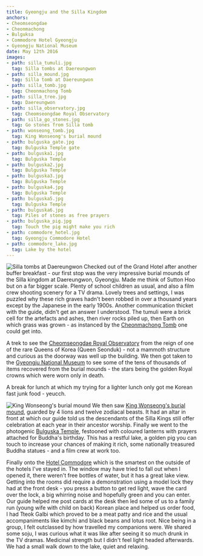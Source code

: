 ```yaml
---
title: Gyeongju and the Silla Kingdom
anchors:
- Cheomseongdae
- Cheonmachong
- Bulguksa
- Commodore Hotel Gyeongju
- Gyeongju National Museum
date: May 12th 2016
images:
- path: silla_tumuli.jpg
  tag: Silla tombs at Daereungwon
- path: silla_mound.jpg
  tag: Silla tomb at Daereungwon
- path: silla_tomb.jpg
  tag: Cheonmachong Tomb
- path: silla_tree.jpg
  tag: Daereungwon
- path: silla_observatory.jpg
  tag: Cheomseongdae Royal Observatory
- path: silla_go_stones.jpg
  tag: Go stones from Silla tomb
- path: wonseong_tomb.jpg
  tag: King Wonseong's burial mound
- path: bulguska_gate.jpg
  tag: Bulguska Temple gate
- path: bulguska1.jpg
  tag: Bulguska Temple
- path: bulguska2.jpg
  tag: Bulguska Temple
- path: bulguska3.jpg
  tag: Bulguska Temple
- path: bulguska4.jpg
  tag: Bulguska Temple
- path: bulguska5.jpg
  tag: Bulguska Temple
- path: bulguska6.jpg
  tag: Piles of stones as free prayers
- path: bulguska_pig.jpg
  tag: Touch the pig might make you rich
- path: commodore_hotel.jpg
  tag: Gyeongju Commodore Hotel
- path: commodore_lake.jpg
  tag: Lake by the hotel
---
```

![Silla tombs at Daereungwon](silla_tumuli.jpg)
Checked out of the Grand Hotel after another buffer breakfast - our first stop was the very
impressive burial mounds of the Silla kingdom at Daereungwon, Gyeongju. Made me think of Sutton
Hoo but on a far bigger scale. Plenty of school children as usual, and also a film crew shooting
scenery for a TV drama. Lovely trees and settings, I was puzzled why these rich graves hadn't been
robbed in over a thousand years except by the Japanese in the early 1900s. Another communication thicket
with the guide, didn't get an answer I understood. The tumuli were a brick cell for the artefacts and ashes,
then river rocks piled up, then Earth on which grass was grown - as instanced by the
[Cheonmachong Tomb](http://english.visitkorea.or.kr/enu/ATR/SI_EN_3_1_1_1.jsp?cid=264117) one could get into.

A trek to
see the [Cheomseongdae Royal Observatory](http://english.visitkorea.or.kr/enu/ATR/SI_EN_3_1_1_1.jsp?cid=264256)
from the reign of one of the rare Queens of Korea (Queen Seonduk) - not a mammoth structure and curious
as the doorway was well up the building. We then got taken to the
[Gyeongju National Museum](http://gyeongju.museum.go.kr/eng/) to see some of the tens of thousands of items recovered
from the burial mounds - the stars being the golden Royal crowns which were worn only in death.

A break for lunch at which my trying for a lighter lunch only got me Korean fast junk food - yeucch.

![King Wonseong's burial mound](wonseong_tomb.jpg)
We then saw [King Wonseong's burial mound](http://english.visitkorea.or.kr/enu/index.kto?cid=999477),
guarded by 4 lions and twelve zodiacal beasts.
It had an altar in front at which our guide told us the descendants of the Silla Kings
still offer celebration at each year in their ancestor worship. Finally we went to the
photogenic [Bulguska Temple](http://english.visitkorea.or.kr/enu/ATR/SI_EN_3_1_1_1.jsp?cid=264261), festooned with coloured lanterns with prayers attached for
Buddha's birthday. This has a restful lake, a golden pig you can touch to increase your
chances of making it rich, some nationally treasured Buddha statues - and a film crew at work too.

Finally onto the [Hotel Commodore](http://www.commodorehotel.co.kr/html/main/) which is
the smartest on the outside of the hotels I've stayed in.
The window may have tried to fall out when I opened it, there weren't free bottles of water, but it
has a great lake view. Getting into the rooms did require a demonstration using a model lock they had
at the front desk - you press a button to get red light, wave the card over the lock, a big whirring
noise and hopefully green and you can enter. Our guide helped me post cards at the desk then led some
of us to a family run (young wife with child on back) Korean place and helped us order food, I had
Tteok Galbi which proved to be a meat patty and rice and the usual accompaniments like kimchi and
black beans and lotus root. Nice being in a group, I felt outclassed by how travelled my companions
were. We shared some soju, I was curious what it was like after seeing it so much drunk in the
TV dramas. Medicinal strength but I didn't feel light headed afterwards. We had a small walk down
to the lake, quiet and relaxing.
